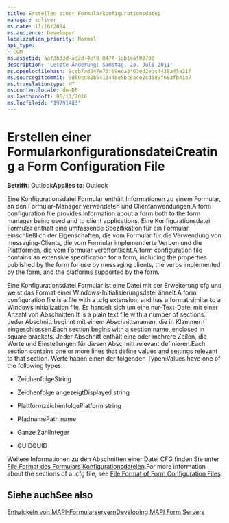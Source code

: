 ```yaml
---
title: Erstellen einer Formularkonfigurationsdatei
manager: soliver
ms.date: 11/16/2014
ms.audience: Developer
localization_priority: Normal
api_type:
- COM
ms.assetid: aaf3b33d-ad2d-4ef8-847f-1ab1eaf08706
description: 'Letzte Änderung: Samstag, 23. Juli 2011'
ms.openlocfilehash: 9ceb7ad347e73f69eca3463ed2edc4438a45a21f
ms.sourcegitcommit: 9d60cd82b5413446e5bc8ace2cd689f683fb41a7
ms.translationtype: MT
ms.contentlocale: de-DE
ms.lasthandoff: 06/11/2018
ms.locfileid: "19791483"
---
```

# <a name="creating-a-form-configuration-file"></a><span data-ttu-id="e1ba2-103">Erstellen einer Formularkonfigurationsdatei</span><span class="sxs-lookup"><span data-stu-id="e1ba2-103">Creating a Form Configuration File</span></span>

  
  
<span data-ttu-id="e1ba2-104">**Betrifft**: Outlook</span><span class="sxs-lookup"><span data-stu-id="e1ba2-104">**Applies to**: Outlook</span></span> 
  
<span data-ttu-id="e1ba2-105">Eine Konfigurationsdatei Formular enthält Informationen zu einem Formular, an den Formular-Manager verwendeten und Clientanwendungen.</span><span class="sxs-lookup"><span data-stu-id="e1ba2-105">A form configuration file provides information about a form both to the form manager being used and to client applications.</span></span> <span data-ttu-id="e1ba2-106">Eine Konfigurationsdatei Formular enthält eine umfassende Spezifikation für ein Formular, einschließlich der Eigenschaften, die vom Formular für die Verwendung von messaging-Clients, die vom Formular implementierte Verben und die Plattformen, die vom Formular veröffentlicht.</span><span class="sxs-lookup"><span data-stu-id="e1ba2-106">A form configuration file contains an extensive specification for a form, including the properties published by the form for use by messaging clients, the verbs implemented by the form, and the platforms supported by the form.</span></span>
  
<span data-ttu-id="e1ba2-107">Eine Konfigurationsdatei Formular ist eine Datei mit der Erweiterung cfg und weist das Format einer Windows-Initialisierungsdatei ähnelt.</span><span class="sxs-lookup"><span data-stu-id="e1ba2-107">A form configuration file is a file with a .cfg extension, and has a format similar to a Windows initialization file.</span></span> <span data-ttu-id="e1ba2-108">Es handelt sich um eine nur-Text-Datei mit einer Anzahl von Abschnitten.</span><span class="sxs-lookup"><span data-stu-id="e1ba2-108">It is a plain text file with a number of sections.</span></span> <span data-ttu-id="e1ba2-109">Jeder Abschnitt beginnt mit einem Abschnittsnamen, die in Klammern eingeschlossen.</span><span class="sxs-lookup"><span data-stu-id="e1ba2-109">Each section begins with a section name, enclosed in square brackets.</span></span> <span data-ttu-id="e1ba2-110">Jeder Abschnitt enthält eine oder mehrere Zeilen, die Werte und Einstellungen für diesen Abschnitt relevant definieren.</span><span class="sxs-lookup"><span data-stu-id="e1ba2-110">Each section contains one or more lines that define values and settings relevant to that section.</span></span> <span data-ttu-id="e1ba2-111">Werte haben einen der folgenden Typen:</span><span class="sxs-lookup"><span data-stu-id="e1ba2-111">Values have one of the following types:</span></span>
  
- <span data-ttu-id="e1ba2-112">Zeichenfolge</span><span class="sxs-lookup"><span data-stu-id="e1ba2-112">String</span></span>
    
- <span data-ttu-id="e1ba2-113">Zeichenfolge angezeigt</span><span class="sxs-lookup"><span data-stu-id="e1ba2-113">Displayed string</span></span>
    
- <span data-ttu-id="e1ba2-114">Plattformzeichenfolge</span><span class="sxs-lookup"><span data-stu-id="e1ba2-114">Platform string</span></span>
    
- <span data-ttu-id="e1ba2-115">Pfadname</span><span class="sxs-lookup"><span data-stu-id="e1ba2-115">Path name</span></span>
    
- <span data-ttu-id="e1ba2-116">Ganze Zahl</span><span class="sxs-lookup"><span data-stu-id="e1ba2-116">Integer</span></span>
    
- <span data-ttu-id="e1ba2-117">GUID</span><span class="sxs-lookup"><span data-stu-id="e1ba2-117">GUID</span></span>
    
<span data-ttu-id="e1ba2-118">Weitere Informationen zu den Abschnitten einer Datei CFG finden Sie unter [File Format des Formulars Konfigurationsdateien](file-format-of-form-configuration-files.md).</span><span class="sxs-lookup"><span data-stu-id="e1ba2-118">For more information about the sections of a .cfg file, see [File Format of Form Configuration Files](file-format-of-form-configuration-files.md).</span></span>
  
## <a name="see-also"></a><span data-ttu-id="e1ba2-119">Siehe auch</span><span class="sxs-lookup"><span data-stu-id="e1ba2-119">See also</span></span>



[<span data-ttu-id="e1ba2-120">Entwickeln von MAPI-Formularservern</span><span class="sxs-lookup"><span data-stu-id="e1ba2-120">Developing MAPI Form Servers</span></span>](developing-mapi-form-servers.md)

